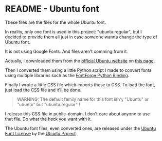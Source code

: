 # README - Ubuntu font

These files are the files for the whole Ubuntu font.

In reality, only one font is used in this project: "ubuntu.regular", but I decided to provide them all just in case someone wanna change the type of Ubuntu font.

It is not using Google Fonts. And files aren't comming from it.

Actually, I downloaded them from the [official Ubuntu website](https://ubuntu.com/) on [this page](https://design.ubuntu.com/font).

Then I converted them using a little Python script I made to convert fonts using multiple libraries such as the [FontForge Python Binding](https://fontforge.org/docs/scripting/python.html).

Finally I wrote a little CSS file which imports these to CSS. To load the font, just load the CSS file and it'll be done.

> WARNING: The default family name for this font isn'y "Ubuntu" or "ubuntu" but "ubuntu.regular" !

I release this CSS file in public-domain. I don't care about anyone to use that file. Do what the heck you want with it.

The Ubuntu font files, even converted ones, are released under the [Ubuntu Font License](https://ubuntu.com/legal/font-licence) by the [Ubuntu Project](https://ubuntu.com/).
